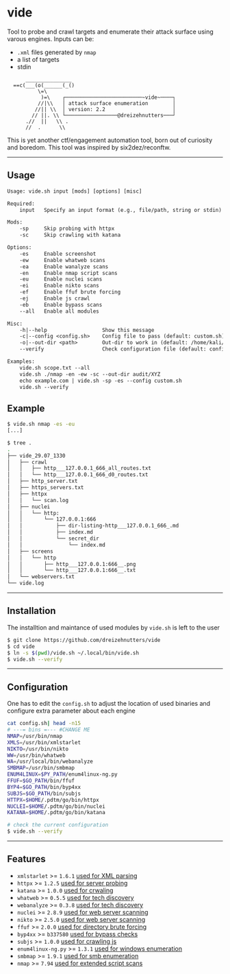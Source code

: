 # vide

Tool to probe and crawl targets and enumerate their attack surface using varous engines. 
Inputs can be:
+ `.xml` files generated by `nmap`
+ a list of targets
+ stdin

```
      _______________
  ==c(___(o(______(_()
          \=\
           )=\    ┌─────────────────────────~vide~────┐
          //|\\   │ attack surface enumeration        │
         //|| \\  │ version: 2.2                      │
        // ||. \\ └─────────────────@dreizehnutters───┘
      .//  ||   \\ .
      //  .      \\ 
```
This is yet another ctf/engagement automation tool, born out of curiosity and boredom. This tool was inspired by six2dez/reconftw.

---

## Usage

```txt
Usage: vide.sh input [mods] [options] [misc]

Required:
    input   Specify an input format (e.g., file/path, string or stdin)

Mods:
    -sp     Skip probing with httpx
    -sc     Skip crawling with katana

Options:
    -es     Enable screenshot
    -ew     Enable whatweb scans
    -ea     Enable wanalyze scans
    -en     Enable nmap script scans
    -eu     Enable nuclei scans
    -ei     Enable nikto scans
    -ef     Enable ffuf brute forcing
    -ej     Enable js crawl
    -eb     Enable bypass scans
    --all   Enable all modules

Misc:
    -h|--help                  Show this message
    -c|--config <config.sh>    Config file to pass (default: custom.sh)
    -o|--out-dir <path>        Out-dir to work in (default: /home/kali/fool)
    --verify                   Check configuration file (default: config.sh)

Examples:
    vide.sh scope.txt --all
    vide.sh ./nmap -en -ew -sc --out-dir audit/XYZ
    echo example.com | vide.sh -sp -es --config custom.sh
    vide.sh --verify
```

## Example

```bash
$ vide.sh nmap -es -eu
[...]

$ tree .
.
├── vide_29.07_1330
│   ├── crawl
│   │   ├── http___127.0.0.1_666_all_routes.txt
│   │   └── http___127.0.0.1_666_d0_routes.txt
│   ├── http_server.txt
│   ├── https_servers.txt
│   ├── httpx
│   │   └── scan.log
│   ├── nuclei
│   │   └── http:
│   │       └── 127.0.0.1:666
│   │           ├── dir-listing-http___127.0.0.1_666_.md
│   │           ├── index.md
│   │           └── secret_dir
│   │               └── index.md
│   ├── screens
│   │   └── http
│   │       ├── http___127.0.0.1:666__.png
│   │       └── http___127.0.0.1:666__.txt
│   └── webservers.txt
└── vide.log
```

---

## Installation

The installtion and maintance of used modules by `vide.sh` is left to the user

```bash
$ git clone https://github.com/dreizehnutters/vide
$ cd vide
$ ln -s $(pwd)/vide.sh ~/.local/bin/vide.sh
$ vide.sh --verify
```

---

## Configuration 

One has to edit the `config.sh` to adjust the location of used binaries and configure extra parameter about each engine

```bash
cat config.sh| head -n15
# ---= bins =--- #CHANGE ME
NMAP=/usr/bin/nmap
XMLS=/usr/bin/xmlstarlet
NIKTO=/usr/bin/nikto
WW=/usr/bin/whatweb
WA=/usr/local/bin/webanalyze
SMBMAP=/usr/bin/smbmap
ENUM4LINUX=$PY_PATH/enum4linux-ng.py
FFUF=$GO_PATH/bin/ffuf
BYP4=$GO_PATH/bin/byp4xx
SUBJS=$GO_PATH/bin/subjs
HTTPX=$HOME/.pdtm/go/bin/httpx
NUCLEI=$HOME/.pdtm/go/bin/nuclei
KATANA=$HOME/.pdtm/go/bin/katana
```

```bash
# check the current configuration
$ vide.sh --verify
```

---

## Features
- `xmlstarlet` >= `1.6.1` [used for XML parsing](https://xmlstar.sourceforge.net)
- `httpx` >= `1.2.5` 	[used for server probing](https://github.com/projectdiscovery/httpx)
- `katana` >= `1.0.0`   [used for crwaling](https://github.com/projectdiscovery/katana)
- `whatweb` >= `0.5.5`	[used for tech discovery ](https://github.com/urbanadventurer/WhatWeb)
- `webanalyze` >= `0.3.8`	[used for tech discovery](https://github.com/rverton/webanalyze)
- `nuclei` >= `2.8.9` 	[used for web server scanning](https://github.com/projectdiscovery/nuclei)
- `nikto` >= `2.5.0` 	[used for web server scanning](https://github.com/sullo/nikto)
- `ffuf` >= `2.0.0` 	[used for directory brute forcing](https://github.com/ffuf/ffuf)
- `byp4xx` >= `b337580` [used for bypass checks](https://github.com/lobuhi/byp4xx)
- `subjs` >= `1.0.0`    [used for crawling js](https://github.com/lc/subjs)
- `enum4linux-ng.py` >= `1.3.1`    [used for windows enumeration  ](https://github.com/cddmp/enum4linux-ng)
- `smbmap` >= `1.9.1`    [used for smb enumeration](https://github.com/ShawnDEvans/smbmap)
- `nmap` >= `7.94`    [used for extended script scans](https://github.com/nmap/nmap)